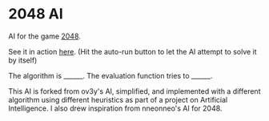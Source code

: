 # 2048 AI

AI for the game [2048](https://github.com/gabrielecirulli/2048).

See it in action [here](http://rrotaru.github.io/2048-AI/). (Hit the auto-run button to let the AI attempt to solve it by itself)

The algorithm is ______. The evaluation function tries to ______. 

This AI is forked from ov3y's AI, simplified, and implemented with a different algorithm using different heuristics as part of a project on Artificial Intelligence. 
I also drew inspiration from nneonneo's AI for 2048.
